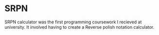 # SRPN
SRPN calculator was the first programming coursework I recieved at university. It involved having to create a Reverse polish notation calculator. 
